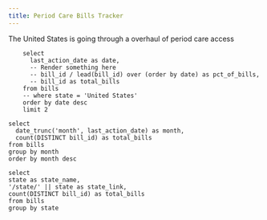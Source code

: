 ```yaml
---
title: Period Care Bills Tracker
---
```


The United States is going through a overhaul of period care access 

```bills_most_recent
    select
      last_action_date as date,
      -- Render something here
      -- bill_id / lead(bill_id) over (order by date) as pct_of_bills,
      -- bill_id as total_bills
    from bills
    -- where state = 'United States'
    order by date desc
    limit 2
```



```bills_monthly
select
  date_trunc('month', last_action_date) as month,
  count(DISTINCT bill_id) as total_bills
from bills
group by month
order by month desc
```

```bills_by_state
select
state as state_name,
'/state/' || state as state_link,
count(DISTINCT bill_id) as total_bills
from bills
group by state
```

<!-- FIXME Not over time -->
<LineChart
  data={bills_monthly}
  x=month
  y=total_bills
  title="Bills in the United States"
  subtitle="12 Month Rolling Total"
/>
<USMap
  data={bills_by_state}
  state=state_name
  abbreviations=true
  value=total_bills
  link=state_link
  title="Period Care Bills by State"
/>
